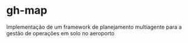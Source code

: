 # gh-map
Implementação de um framework de planejamento multiagente para a gestão de operações em solo no aeroporto

